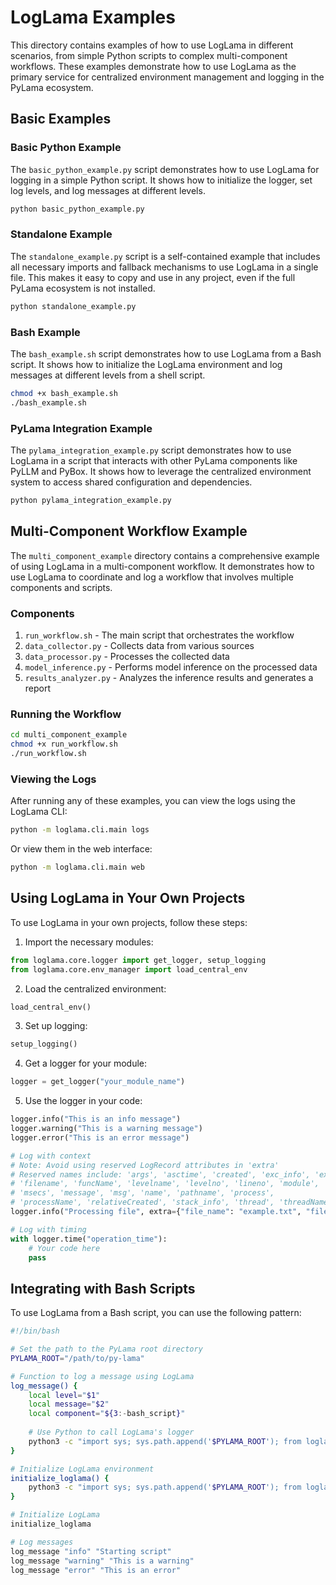 # LogLama Examples

This directory contains examples of how to use LogLama in different scenarios, from simple Python scripts to complex multi-component workflows. These examples demonstrate how to use LogLama as the primary service for centralized environment management and logging in the PyLama ecosystem.

## Basic Examples

### Basic Python Example

The `basic_python_example.py` script demonstrates how to use LogLama for logging in a simple Python script. It shows how to initialize the logger, set log levels, and log messages at different levels.

```bash
python basic_python_example.py
```

### Standalone Example

The `standalone_example.py` script is a self-contained example that includes all necessary imports and fallback mechanisms to use LogLama in a single file. This makes it easy to copy and use in any project, even if the full PyLama ecosystem is not installed.

```bash
python standalone_example.py
```

### Bash Example

The `bash_example.sh` script demonstrates how to use LogLama from a Bash script. It shows how to initialize the LogLama environment and log messages at different levels from a shell script.

```bash
chmod +x bash_example.sh
./bash_example.sh
```

### PyLama Integration Example

The `pylama_integration_example.py` script demonstrates how to use LogLama in a script that interacts with other PyLama components like PyLLM and PyBox. It shows how to leverage the centralized environment system to access shared configuration and dependencies.

```bash
python pylama_integration_example.py
```

## Multi-Component Workflow Example

The `multi_component_example` directory contains a comprehensive example of using LogLama in a multi-component workflow. It demonstrates how to use LogLama to coordinate and log a workflow that involves multiple components and scripts.

### Components

1. `run_workflow.sh` - The main script that orchestrates the workflow
2. `data_collector.py` - Collects data from various sources
3. `data_processor.py` - Processes the collected data
4. `model_inference.py` - Performs model inference on the processed data
5. `results_analyzer.py` - Analyzes the inference results and generates a report

### Running the Workflow

```bash
cd multi_component_example
chmod +x run_workflow.sh
./run_workflow.sh
```

### Viewing the Logs

After running any of these examples, you can view the logs using the LogLama CLI:

```bash
python -m loglama.cli.main logs
```

Or view them in the web interface:

```bash
python -m loglama.cli.main web
```

## Using LogLama in Your Own Projects

To use LogLama in your own projects, follow these steps:

1. Import the necessary modules:

```python
from loglama.core.logger import get_logger, setup_logging
from loglama.core.env_manager import load_central_env
```

2. Load the centralized environment:

```python
load_central_env()
```

3. Set up logging:

```python
setup_logging()
```

4. Get a logger for your module:

```python
logger = get_logger("your_module_name")
```

5. Use the logger in your code:

```python
logger.info("This is an info message")
logger.warning("This is a warning message")
logger.error("This is an error message")

# Log with context
# Note: Avoid using reserved LogRecord attributes in 'extra'
# Reserved names include: 'args', 'asctime', 'created', 'exc_info', 'exc_text',
# 'filename', 'funcName', 'levelname', 'levelno', 'lineno', 'module',
# 'msecs', 'message', 'msg', 'name', 'pathname', 'process',
# 'processName', 'relativeCreated', 'stack_info', 'thread', 'threadName'
logger.info("Processing file", extra={"file_name": "example.txt", "file_size": 1024})

# Log with timing
with logger.time("operation_time"):
    # Your code here
    pass
```

## Integrating with Bash Scripts

To use LogLama from a Bash script, you can use the following pattern:

```bash
#!/bin/bash

# Set the path to the PyLama root directory
PYLAMA_ROOT="/path/to/py-lama"

# Function to log a message using LogLama
log_message() {
    local level="$1"
    local message="$2"
    local component="${3:-bash_script}"
    
    # Use Python to call LogLama's logger
    python3 -c "import sys; sys.path.append('$PYLAMA_ROOT'); from loglama.core.logger import get_logger; logger = get_logger('$component'); logger.$level('$message')" 
}

# Initialize LogLama environment
initialize_loglama() {
    python3 -c "import sys; sys.path.append('$PYLAMA_ROOT'); from loglama.core.env_manager import load_central_env; load_central_env()"
}

# Initialize LogLama
initialize_loglama

# Log messages
log_message "info" "Starting script"
log_message "warning" "This is a warning"
log_message "error" "This is an error"
```
